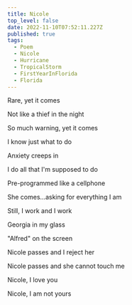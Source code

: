 ```yaml
---
title: Nicole
top_level: false
date: 2022-11-10T07:52:11.227Z
published: true
tags:
  - Poem
  - Nicole
  - Hurricane
  - TropicalStorm
  - FirstYearInFlorida
  - Florida
---
```

Rare, yet it comes

Not like a thief in the night

So much warning, yet it comes

I know just what to do

Anxiety creeps in

I do all that I'm supposed to do

Pre-programmed like a cellphone

She comes...asking for everything I am

Still, I work and I work

Georgia in my glass

"Alfred" on the screen

Nicole passes and I reject her

Nicole passes and she cannot touch me

Nicole, I love you

Nicole, I am not yours